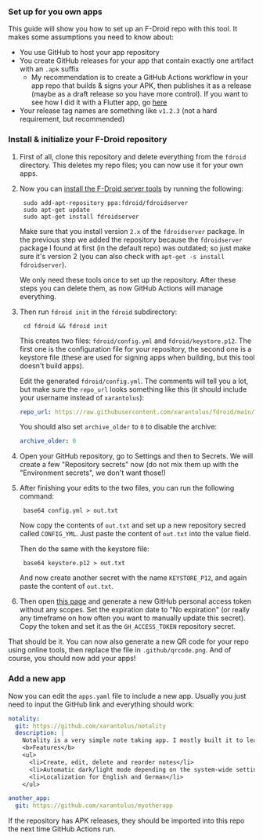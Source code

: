 ### Set up for you own apps
This guide will show you how to set up an F-Droid repo with this tool. It makes some assumptions you need to know about:
* You use GitHub to host your app repository
* You create GitHub releases for your app that contain exactly one artifact with an `.apk` suffix
  * My recommendation is to create a GitHub Actions workflow in your app repo that builds & signs your APK, then publishes it as a release (maybe as a draft release so you have more control). If you want to see how I did it with a Flutter app, go [here](https://github.com/xarantolus/notality/blob/main/.github/workflows/android_build.yml) 
* Your release tag names are something like `v1.2.3` (not a hard requirement, but recommended)

### Install & initialize your F-Droid repository
1. First of all, clone this repository and delete everything from the `fdroid` directory. This deletes my repo files; you can now use it for your own apps.

2. Now you can [install the F-Droid server tools](https://f-droid.org/en/docs/Installing_the_Server_and_Repo_Tools/) by running the following:

        sudo add-apt-repository ppa:fdroid/fdroidserver
        sudo apt-get update
        sudo apt-get install fdroidserver

    Make sure that you install version `2.x` of the `fdroidserver` package. In the previous step we added the repository because the `fdroidserver` package I found at first (in the default repo) was outdated; so just make sure it's version 2 (you can also check with `apt-get -s install fdroidserver`).

    We only need these tools once to set up the repository. After these steps you can delete them, as now GitHub Actions will manage everything.

3. Then run `fdroid init` in the `fdroid` subdirectory:

        cd fdroid && fdroid init

    This creates two files: `fdroid/config.yml` and `fdroid/keystore.p12`. The first one is the configuration file for your repository, the second one is a keystore file (these are used for signing apps when building, but this tool doesn't build apps).

    Edit the generated `fdroid/config.yml`. The comments will tell you a lot, but make sure the `repo_url` looks something like this (it should include your username instead of `xarantolus`):

    ```yml
    repo_url: https://raw.githubusercontent.com/xarantolus/fdroid/main/fdroid/repo
    ```

    You should also set `archive_older` to `0` to disable the archive:

    ```yml
    archive_older: 0
    ```

4. Open your GitHub repository, go to Settings and then to Secrets. We will create a few "Repository secrets" now (do not mix them up with the "Environment secrets", we don't want those!)

5. After finishing your edits to the two files, you can run the following command:

        base64 config.yml > out.txt

    Now copy the contents of `out.txt` and set up a new repository secred called `CONFIG_YML`. Just paste the content of `out.txt` into the value field.

    Then do the same with the keystore file:

        base64 keystore.p12 > out.txt

    And now create another secret with the name `KEYSTORE_P12`, and again paste the content of `out.txt`.

6. Then open [this page](https://github.com/settings/tokens/new?description=f-droid%20repo) and generate a new GitHub personal access token without any scopes. Set the expiration date to "No expiration" (or really any timeframe on how often you want to manually update this secret). Copy the token and set it as the `GH_ACCESS_TOKEN` repository secret.
   
That should be it. You can now also generate a new QR code for your repo using online tools, then replace the file in `.github/qrcode.png`. And of course, you should now add your apps!

### Add a new app
Now you can edit the `apps.yaml` file to include a new app. Usually you just need to input the GitHub link and everything should work:

```yml
notality:
  git: https://github.com/xarantolus/notality
  description: |
    Notality is a very simple note taking app. I mostly built it to learn how Flutter works, but it's functional and you can use it.
    <b>Features</b>
    <ul>
      <li>Create, edit, delete and reorder notes</li>
      <li>Automatic dark/light mode depending on the system-wide setting</li>
      <li>Localization for English and German</li>
    </ul>

another_app:
  git: https://github.com/xarantolus/myotherapp
```

If the repository has APK releases, they should be imported into this repo the next time GitHub Actions run.

